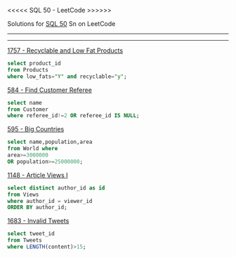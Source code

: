 
<<<<< SQL 50 - LeetCode >>>>>>

Solutions for [SQL 50](https://leetcode.com/studyplan/top-sql-50/) Sn on LeetCode

--------------------------------------------------------------------------------------

******************************************************************************************

[1757 - Recyclable and Low Fat Products](https://leetcode.com/problems/recyclable-and-low-fat-products/description/?envType=study-plan-v2&envId=top-sql-50)

```sql
select product_id 
from Products 
where low_fats="Y" and recyclable="y";
```

[584 - Find Customer Referee](https://leetcode.com/problems/find-customer-referee/?envType=study-plan-v2&envId=top-sql-50)

```sql
select name
from Customer
where referee_id!=2 OR referee_id IS NULL;
```

[595 - Big Countries](https://leetcode.com/problems/big-countries/description/?envType=study-plan-v2&envId=top-sql-50)

```sql
select name,population,area 
from World where 
area>=3000000 
OR population>=25000000;
```

[1148 - Article Views I](https://leetcode.com/problems/article-views-i/description/?envType=study-plan-v2&envId=top-sql-50)

```sql
select distinct author_id as id
from Views 
where author_id = viewer_id
ORDER BY author_id;
```

[1683 - Invalid Tweets](https://leetcode.com/problems/invalid-tweets/description/?envType=study-plan-v2&envId=top-sql-50)

```sql
select tweet_id 
from Tweets
where LENGTH(content)>15;
```
